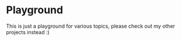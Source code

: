 # Playground

This is just a playground for various topics, please check out my other projects instead :)
